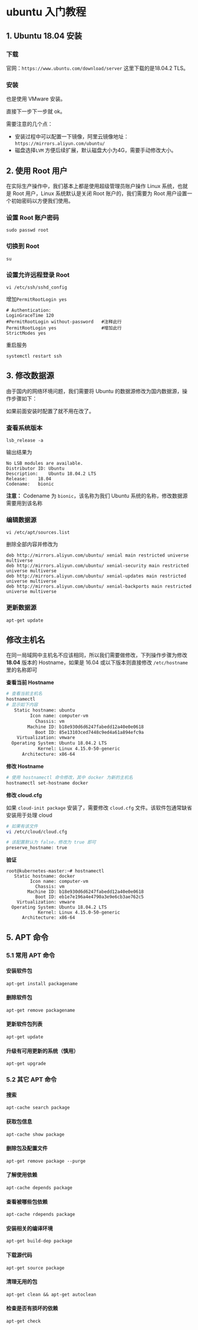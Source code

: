 # ubuntu 入门教程

## 1. Ubuntu 18.04 安装

### 下载

官网：`https://www.ubuntu.com/download/server` 这里下载的是18.04.2 TLS。

### 安装

也是使用 VMware 安装。

直接下一步下一步就 ok。

需要注意的几个点：

* 安装过程中可以配置一下镜像，阿里云镜像地址：`https://mirrors.aliyun.com/ubuntu/`
* 磁盘选择`LVM` 方便后续扩展，默认磁盘大小为4G，需要手动修改大小。

## 2. 使用 Root 用户

在实际生产操作中，我们基本上都是使用超级管理员账户操作 Linux 系统，也就是 Root 用户，Linux 系统默认是关闭 Root 账户的，我们需要为 Root 用户设置一个初始密码以方便我们使用。

### 设置 Root 账户密码

```text
sudo passwd root
```

### 切换到 Root

```text
su
```

### 设置允许远程登录 Root

```shell
vi /etc/ssh/sshd_config
```

增加`PermitRootLogin yes   `

```shell
# Authentication:
LoginGraceTime 120
#PermitRootLogin without-password   #注释此行
PermitRootLogin yes                 #增加此行
StrictModes yes
```

重启服务

```shell
systemctl restart ssh
```



## 3. 修改数据源

由于国内的网络环境问题，我们需要将 Ubuntu 的数据源修改为国内数据源，操作步骤如下：

如果前面安装时配置了就不用在改了。

### 查看系统版本

```text
lsb_release -a
```

输出结果为

```text
No LSB modules are available.
Distributor ID:	Ubuntu
Description:	Ubuntu 18.04.2 LTS
Release:	18.04
Codename:	bionic
```

**注意：** Codename 为 `bionic`，该名称为我们 Ubuntu 系统的名称，修改数据源需要用到该名称

### 编辑数据源

```shell
vi /etc/apt/sources.list
```

删除全部内容并修改为

```shell
deb http://mirrors.aliyun.com/ubuntu/ xenial main restricted universe multiverse
deb http://mirrors.aliyun.com/ubuntu/ xenial-security main restricted universe multiverse
deb http://mirrors.aliyun.com/ubuntu/ xenial-updates main restricted universe multiverse
deb http://mirrors.aliyun.com/ubuntu/ xenial-backports main restricted universe multiverse
```

### 更新数据源

```text
apt-get update
```

## 修改主机名

在同一局域网中主机名不应该相同，所以我们需要做修改，下列操作步骤为修改 **18.04** 版本的 Hostname，如果是 16.04 或以下版本则直接修改 `/etc/hostname` 里的名称即可

**查看当前 Hostname**

```bash
# 查看当前主机名
hostnamectl
# 显示如下内容
   Static hostname: ubuntu
         Icon name: computer-vm
           Chassis: vm
        Machine ID: b18e930d6d6247fabedd12a40e0e0618
           Boot ID: 85e13103ced7448c9ed4a61a894efc9a
    Virtualization: vmware
  Operating System: Ubuntu 18.04.2 LTS
            Kernel: Linux 4.15.0-50-generic
      Architecture: x86-64
```

**修改 Hostname**

```bash
# 使用 hostnamectl 命令修改，其中 docker 为新的主机名
hostnamectl set-hostname docker
```

**修改 cloud.cfg**

如果 `cloud-init package` 安装了，需要修改 `cloud.cfg` 文件。该软件包通常缺省安装用于处理 cloud

```bash
# 如果有该文件
vi /etc/cloud/cloud.cfg

# 该配置默认为 false，修改为 true 即可
preserve_hostname: true
```

**验证**

```shell
root@kubernetes-master:~# hostnamectl
   Static hostname: docker
         Icon name: computer-vm
           Chassis: vm
        Machine ID: b18e930d6d6247fabedd12a40e0e0618
           Boot ID: eb1e7e196a4e4790a3e9e6cb3ae762c5
    Virtualization: vmware
  Operating System: Ubuntu 18.04.2 LTS
            Kernel: Linux 4.15.0-50-generic
      Architecture: x86-64
```



## 5. APT 命令

### 5.1 常用 APT 命令

#### 安装软件包

```text
apt-get install packagename
```

#### 删除软件包

```text
apt-get remove packagename
```

#### 更新软件包列表

```text
apt-get update
```

#### 升级有可用更新的系统（慎用）

```text
apt-get upgrade
```

### 5.2 其它 APT 命令

#### 搜索

```text
apt-cache search package
```

#### 获取包信息

```text
apt-cache show package
```

#### 删除包及配置文件

```text
apt-get remove package --purge
```

#### 了解使用依赖

```text
apt-cache depends package
```

#### 查看被哪些包依赖

```text
apt-cache rdepends package
```

#### 安装相关的编译环境

```text
apt-get build-dep package
```

#### 下载源代码

```text
apt-get source package
```

#### 清理无用的包

```text
apt-get clean && apt-get autoclean
```

#### 检查是否有损坏的依赖

```text
apt-get check
```

